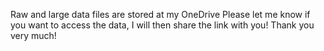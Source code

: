 Raw and large data files are stored at my OneDrive
Please let me know if you want to access the data, I will then share the link with you!
Thank you very much!
